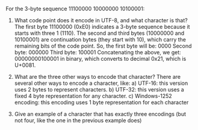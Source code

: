 For the 3-byte sequence 11100000 10000000 10100001:

1. What code point does it encode in UTF-8, and what character is that?
The first byte 11100000 (0xE0) indicates a 3-byte sequence because it starts with three 1 (1110). The second and third bytes (10000000 and 10100001) are continuation bytes (they start with 10), which carry the remaining bits of the code point.
So, the first byte will be: 0000
Second byte: 000000
Third byte: 100001
Concatenating the above, we get: 00000000100001 in binary, which converts to decimal 0x21, which is U+0081.

2. What are the three other ways to encode that character?
There are several other ways to encode a character, like:
a) UTF-16: this version uses 2 bytes to represent characters.
b) UTF-32: this version uses a fixed 4 byte representation for any character.
c) Windows-1252 encoding: this encoding uses 1 byte representation for each character

3. Give an example of a character that has exactly three encodings (but not four, like the one in the previous example does)
